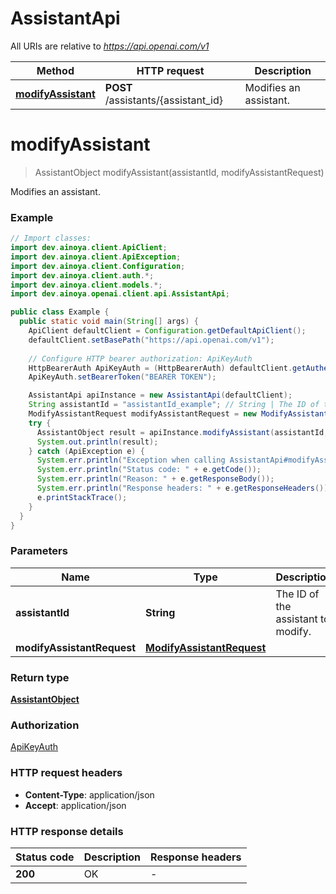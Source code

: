 # AssistantApi

All URIs are relative to *https://api.openai.com/v1*

| Method | HTTP request | Description |
|------------- | ------------- | -------------|
| [**modifyAssistant**](AssistantApi.md#modifyAssistant) | **POST** /assistants/{assistant_id} | Modifies an assistant. |


<a id="modifyAssistant"></a>
# **modifyAssistant**
> AssistantObject modifyAssistant(assistantId, modifyAssistantRequest)

Modifies an assistant.

### Example
```java
// Import classes:
import dev.ainoya.client.ApiClient;
import dev.ainoya.client.ApiException;
import dev.ainoya.client.Configuration;
import dev.ainoya.client.auth.*;
import dev.ainoya.client.models.*;
import dev.ainoya.openai.client.api.AssistantApi;

public class Example {
  public static void main(String[] args) {
    ApiClient defaultClient = Configuration.getDefaultApiClient();
    defaultClient.setBasePath("https://api.openai.com/v1");
    
    // Configure HTTP bearer authorization: ApiKeyAuth
    HttpBearerAuth ApiKeyAuth = (HttpBearerAuth) defaultClient.getAuthentication("ApiKeyAuth");
    ApiKeyAuth.setBearerToken("BEARER TOKEN");

    AssistantApi apiInstance = new AssistantApi(defaultClient);
    String assistantId = "assistantId_example"; // String | The ID of the assistant to modify.
    ModifyAssistantRequest modifyAssistantRequest = new ModifyAssistantRequest(); // ModifyAssistantRequest | 
    try {
      AssistantObject result = apiInstance.modifyAssistant(assistantId, modifyAssistantRequest);
      System.out.println(result);
    } catch (ApiException e) {
      System.err.println("Exception when calling AssistantApi#modifyAssistant");
      System.err.println("Status code: " + e.getCode());
      System.err.println("Reason: " + e.getResponseBody());
      System.err.println("Response headers: " + e.getResponseHeaders());
      e.printStackTrace();
    }
  }
}
```

### Parameters

| Name | Type | Description  | Notes |
|------------- | ------------- | ------------- | -------------|
| **assistantId** | **String**| The ID of the assistant to modify. | |
| **modifyAssistantRequest** | [**ModifyAssistantRequest**](ModifyAssistantRequest.md)|  | |

### Return type

[**AssistantObject**](AssistantObject.md)

### Authorization

[ApiKeyAuth](../README.md#ApiKeyAuth)

### HTTP request headers

 - **Content-Type**: application/json
 - **Accept**: application/json

### HTTP response details
| Status code | Description | Response headers |
|-------------|-------------|------------------|
| **200** | OK |  -  |

